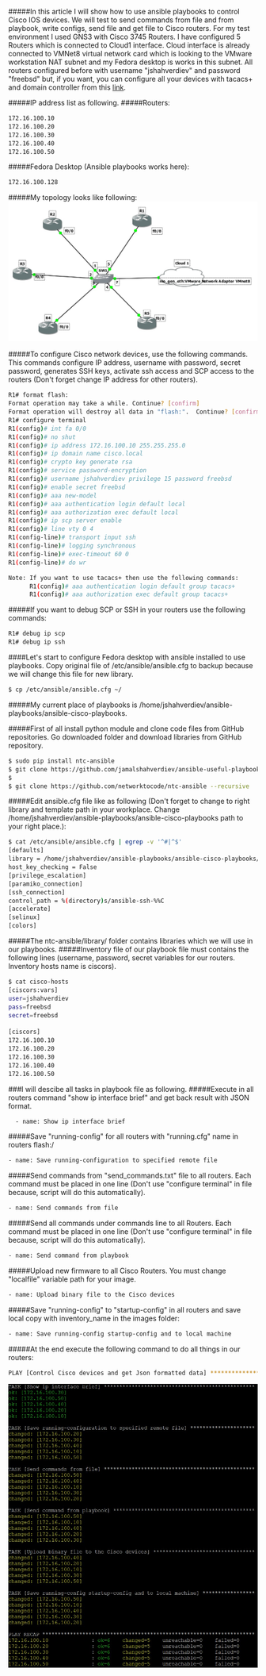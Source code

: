 #####In this article I will show how to use ansible playbooks to control Cisco IOS devices. We will test to send commands from file and from playbook, write configs, send file and get file to Cisco routers. For my test environment I used GNS3 with Cisco 3745 Routers. I have configured 5 Routers which is connected to Cloud1 interface. Cloud interface is already connected to VMNet8 virtual network card which is looking to the VMware workstation NAT subnet and my Fedora desktop is works in this subnet. All routers configured before with username "jshahverdiev" and password "freebsd" but, if you want, you can configure all your devices with tacacs+ and domain controller from this [link](https://jamalshahverdiev.wordpress.com/2016/07/14/centos-6-7-tacacs-gns3cisco-3600-domain-controller-integration/).

#####IP address list as following. 
#####Routers: 
```sh
172.16.100.10
172.16.100.20
172.16.100.30
172.16.100.40
172.16.100.50
```

#####Fedora Desktop (Ansible playbooks works here):
```sh
172.16.100.128
```

#####My topology looks like following:
![topology](images/topology.jpg)

#####To configure Cisco network devices, use the following commands. This commands configure IP address, username with password, secret password, generates SSH keys, activate ssh access and SCP access to the routers (Don't forget change IP address for other routers).
```sh
R1# format flash:
Format operation may take a while. Continue? [confirm]
Format operation will destroy all data in "flash:".  Continue? [confirm]
R1# configure terminal
R1(config)# int fa 0/0 
R1(config)# no shut
R1(config)# ip address 172.16.100.10 255.255.255.0
R1(config)# ip domain name cisco.local
R1(config)# crypto key generate rsa
R1(config)# service password-encryption
R1(config)# username jshahverdiev privilege 15 password freebsd
R1(config)# enable secret freebsd
R1(config)# aaa new-model
R1(config)# aaa authentication login default local
R1(config)# aaa authorization exec default local
R1(config)# ip scp server enable
R1(config)# line vty 0 4
R1(config-line)# transport input ssh
R1(config-line)# logging synchronous
R1(config-line)# exec-timeout 60 0
R1(config-line)# do wr
```

```sh
Note: If you want to use tacacs+ then use the following commands:
      R1(config)# aaa authentication login default group tacacs+
      R1(config)# aaa authorization exec default group tacacs+
```

#####If you want to debug SCP or SSH in your routers use the following commands:
```sh
R1# debug ip scp
R1# debug ip ssh
```

####Let's start to configure Fedora desktop with ansible installed to use playbooks. Copy original file of /etc/ansible/ansible.cfg to backup because we will change this file for new library.
```sh
$ cp /etc/ansible/ansible.cfg ~/
```

#####My current place of playbooks is /home/jshahverdiev/ansible-playbooks/ansible-cisco-playbooks.

#####First of all install python module and clone code files from GitHub repositories. Go downloaded folder and download libraries from GitHub repository.
```sh
$ sudo pip install ntc-ansible
$ git clone https://github.com/jamalshahverdiev/ansible-useful-playbooks.git
$ 
$ git clone https://github.com/networktocode/ntc-ansible --recursive
```

#####Edit ansible.cfg file like as following (Don't forget to change to right library and template path in your workplace. Change /home/jshahverdiev/ansible-playbooks/ansible-cisco-playbooks path to your right place.):
```sh
$ cat /etc/ansible/ansible.cfg | egrep -v '^#|^$'
[defaults]
library = /home/jshahverdiev/ansible-playbooks/ansible-cisco-playbooks/ntc-ansible/library/
host_key_checking = False
[privilege_escalation]
[paramiko_connection]
[ssh_connection]
control_path = %(directory)s/ansible-ssh-%%C
[accelerate]
[selinux]
[colors]
```

#####The ntc-ansible/library/ folder contains libraries which we will use in our playbooks.
#####Inventory file of our playbook file must contains the following lines (username, password, secret variables for our routers. Inventory hosts name is ciscors).
```sh
$ cat cisco-hosts
[ciscors:vars]
user=jshahverdiev
pass=freebsd
secret=freebsd

[ciscors]
172.16.100.10
172.16.100.20
172.16.100.30
172.16.100.40
172.16.100.50
```

###I will descibe all tasks in playbook file as following.
#####Execute in all routers command "show ip interface brief" and get back result with JSON format.
```sh
  - name: Show ip interface brief
```
#####Save "running-config" for all routers with "running.cfg" name in routers flash:/
```sh
- name: Save running-configuration to specified remote file
```
#####Send commands from "send_commands.txt" file to all routers. Each command must be placed in one line (Don't use "configure terminal" in file because, script will do this automatically). 
```sh
- name: Send commands from file 
```
#####Send all commands under commands line to all Routers. Each command must be placed in one line (Don't use "configure terminal" in file because, script will do this automatically).
```sh
- name: Send command from playbook
```
#####Upload new firmware to all Cisco Routers. You must change "localfile" variable path for your image.
```sh
- name: Upload binary file to the Cisco devices
```
#####Save "running-config" to "startup-config" in all routers and save local copy with inventory_name in the images folder:
```sh
- name: Save running-config startup-config and to local machine
```
#####At the end execute the following command to do all things in our routers:
```sh
PLAY [Control Cisco devices and get Json formatted data] ***********************
```
![result](images/result.jpg)

